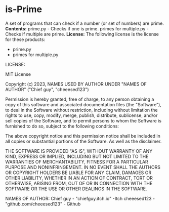 # is-Prime
A set of programs that can check if a number (or set of numbers) are prime.
**Contents:**
   prime.py - Checks if one is prime.
   primes for multiple.py - Checks if multiple are prime.
**License:**
The following license is the license for these products:
 - prime.py
 - primes for multiple.py
 
LICENSE:

MIT License

Copyright (c) 2023, NAMES USED BY AUTHOR UNDER "NAMES OF AUTHOR" ("Chief guy", "cheeesed123")

Permission is hereby granted, free of charge, to any person obtaining a copy
of this software and associated documentation files (the "Software"), to deal
in the Software without restriction, including without limitation the rights
to use, copy, modify, merge, publish, distribute, sublicense, and/or sell
copies of the Software, and to permit persons to whom the Software is
furnished to do so, subject to the following conditions:

The above copyright notice and this permission notice shall be included in all
copies or substantial portions of the Software. As well as the disclaimer.

THE SOFTWARE IS PROVIDED "AS IS", WITHOUT WARRANTY OF ANY KIND, EXPRESS OR
IMPLIED, INCLUDING BUT NOT LIMITED TO THE WARRANTIES OF MERCHANTABILITY,
FITNESS FOR A PARTICULAR PURPOSE AND NONINFRINGEMENT. IN NO EVENT SHALL THE
AUTHORS OR COPYRIGHT HOLDERS BE LIABLE FOR ANY CLAIM, DAMAGES OR OTHER
LIABILITY, WHETHER IN AN ACTION OF CONTRACT, TORT OR OTHERWISE, ARISING FROM,
OUT OF OR IN CONNECTION WITH THE SOFTWARE OR THE USE OR OTHER DEALINGS IN THE
SOFTWARE.

NAMES OF AUTHOR:
Chief guy - "chiefguy.itch.io" -Itch
cheeesed123 - "github.com/cheeesed123" - Github
